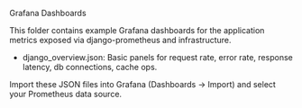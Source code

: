 Grafana Dashboards

This folder contains example Grafana dashboards for the application metrics exposed via django-prometheus and infrastructure.

- django_overview.json: Basic panels for request rate, error rate, response latency, db connections, cache ops.

Import these JSON files into Grafana (Dashboards -> Import) and select your Prometheus data source.




